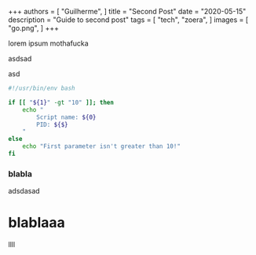 +++
authors = [
    "Guilherme",
]
title = "Second Post"
date = "2020-05-15"
description = "Guide to second post"
tags = [
    "tech",
    "zoera",
]
images = [
    "go.png",
]
+++

lorem ipsum mothafucka


asdsad


asd

```bash
#!/usr/bin/env bash

if [[ "${1}" -gt "10" ]]; then
    echo "
        Script name: ${0}
        PID: ${$}
    "
else
    echo "First parameter isn't greater than 10!"
fi
```





### blabla


adsdasad


# blablaaa
llll
